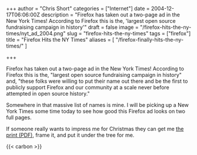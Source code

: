 +++
author = "Chris Short"
categories = ["Internet"]
date = 2004-12-17T06:06:00Z
description = "Firefox has taken out a two-page ad in the New York Times! According to Firefox this is the, 'largest open source fundraising campaign in history'"
draft = false
image = "/firefox-hits-the-ny-times/nyt_ad_2004.png"
slug = "firefox-hits-the-ny-times"
tags = ["firefox"]
title = "Firefox Hits the NY Times"
aliases = [
    "/firefox-finally-hits-the-ny-times/"
]

+++

Firefox has taken out a two-page ad in the New York Times! According to Firefox this is the, "largest open source fundraising campaign in history" and, "these folks were willing to put their name out there and be the first to publicly support Firefox and our community at a scale never before attempted in open source history."

Somewhere in that massive list of names is mine. I will be picking up a New York Times some time today to see how good this Firefox ad looks on two full pages.

If someone really wants to impress me for Christmas they can get me [the print (PDF)](https://cdn.chrisshort.net/pdf/nytimes-firefox-final.pdf), frame it, and put it under the tree for me.

{{< carbon >}}
